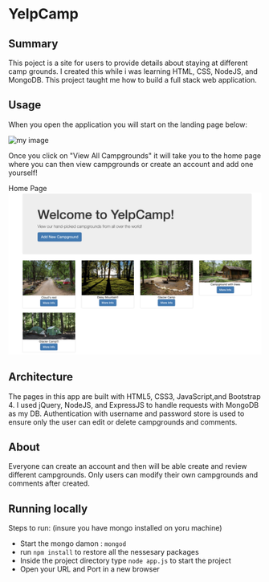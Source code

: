 # YelpCamp
## Summary
This poject is a site for users to provide details about staying at different camp grounds. I created this while i was learning HTML, CSS, NodeJS, and MongoDB. This project taught me how to build a full stack web application. 

## Usage

When you open the application you will start on the landing page below:

![my image](demo/landingPage.png)

Once you click on "View All Campgrounds" it will take you to the home page where you can then view campgrounds or create an account and add one yourself!

Home Page
![my image](demo/home.png)

## Architecture 

The pages in this app are built with HTML5, CSS3, JavaScript,and Bootstrap 4. I used jQuery, NodeJS, and ExpressJS to handle requests with MongoDB as my DB. Authentication with username and password store is used to ensure only the user can edit or delete campgrounds and comments.

## About

Everyone can create an account and then will be able create and review different campgrounds. Only users can modify their own campgrounds and comments after created.

## Running locally
Steps to run:
(insure you have mongo installed on yoru machine)
- Start the mongo damon : `mongod`
- run `npm install` to restore all the nessesary packages
- Inside the project directory type `node app.js` to start the project
- Open your URL and Port in a new browser

